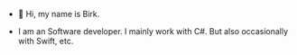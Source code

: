 - 👋 Hi, my name is Birk.

 - I am an Software developer. I mainly work with C#. But also occasionally with Swift, etc.
